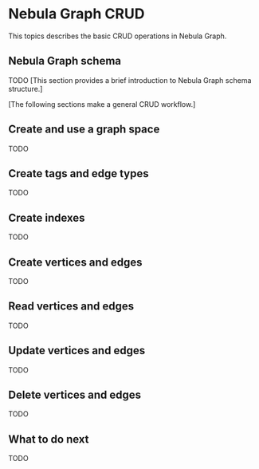 # Nebula Graph CRUD

This topics describes the basic CRUD operations in Nebula Graph.

## Nebula Graph schema
TODO [This section provides a brief introduction to Nebula Graph schema structure.]

[The following sections make a general CRUD workflow.]

## Create and use a graph space

TODO

## Create tags and edge types

TODO

## Create indexes

TODO

## Create vertices and edges

TODO

## Read vertices and edges 

TODO

## Update vertices and edges

TODO

## Delete vertices and edges

TODO

## What to do next

TODO
